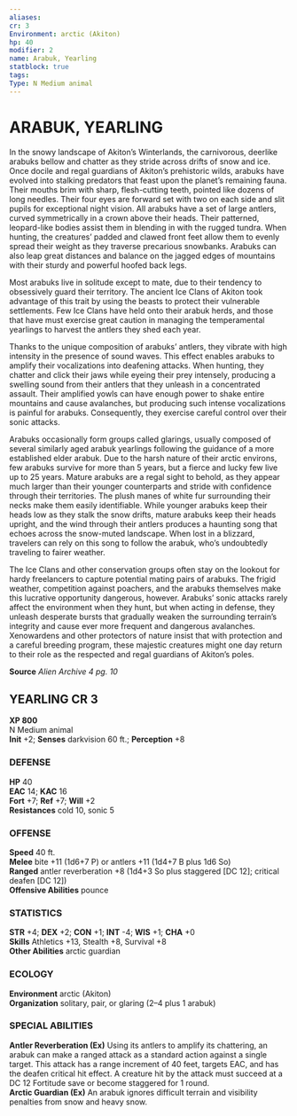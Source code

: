 ```yaml
---
aliases: 
cr: 3
Environment: arctic (Akiton)  
hp: 40
modifier: 2
name: Arabuk, Yearling
statblock: true
tags: 
Type: N Medium animal  
---
```

# ARABUK, YEARLING
In the snowy landscape of Akiton’s Winterlands, the carnivorous, deerlike arabuks bellow and chatter as they stride across drifts of snow and ice. Once docile and regal guardians of Akiton’s prehistoric wilds, arabuks have evolved into stalking predators that feast upon the planet’s remaining fauna. Their mouths brim with sharp, flesh-cutting teeth, pointed like dozens of long needles. Their four eyes are forward set with two on each side and slit pupils for exceptional night vision. All arabuks have a set of large antlers, curved symmetrically in a crown above their heads. Their patterned, leopard-like bodies assist them in blending in with the rugged tundra. When hunting, the creatures’ padded and clawed front feet allow them to evenly spread their weight as they traverse precarious snowbanks. Arabuks can also leap great distances and balance on the jagged edges of mountains with their sturdy and powerful hoofed back legs.

Most arabuks live in solitude except to mate, due to their tendency to obsessively guard their territory. The ancient Ice Clans of Akiton took advantage of this trait by using the beasts to protect their vulnerable settlements. Few Ice Clans have held onto their arabuk herds, and those that have must exercise great caution in managing the temperamental yearlings to harvest the antlers they shed each year.

Thanks to the unique composition of arabuks’ antlers, they vibrate with high intensity in the presence of sound waves. This effect enables arabuks to amplify their vocalizations into deafening attacks. When hunting, they chatter and click their jaws while eyeing their prey intensely, producing a swelling sound from their antlers that they unleash in a concentrated assault. Their amplified yowls can have enough power to shake entire mountains and cause avalanches, but producing such intense vocalizations is painful for arabuks. Consequently, they exercise careful control over their sonic attacks.

Arabuks occasionally form groups called glarings, usually composed of several similarly aged arabuk yearlings following the guidance of a more established elder arabuk. Due to the harsh nature of their arctic environs, few arabuks survive for more than 5 years, but a fierce and lucky few live up to 25 years. Mature arabuks are a regal sight to behold, as they appear much larger than their younger counterparts and stride with confidence through their territories. The plush manes of white fur surrounding their necks make them easily identifiable. While younger arabuks keep their heads low as they stalk the snow drifts, mature arabuks keep their heads upright, and the wind through their antlers produces a haunting song that echoes across the snow-muted landscape. When lost in a blizzard, travelers can rely on this song to follow the arabuk, who’s undoubtedly traveling to fairer weather.

The Ice Clans and other conservation groups often stay on the lookout for hardy freelancers to capture potential mating pairs of arabuks. The frigid weather, competition against poachers, and the arabuks themselves make this lucrative opportunity dangerous, however. Arabuks’ sonic attacks rarely affect the environment when they hunt, but when acting in defense, they unleash desperate bursts that gradually weaken the surrounding terrain’s integrity and cause ever more frequent and dangerous avalanches. Xenowardens and other protectors of nature insist that with protection and a careful breeding program, these majestic creatures might one day return to their role as the respected and regal guardians of Akiton’s poles.

**Source** _Alien Archive 4 pg. 10_

## YEARLING CR 3

**XP 800**  
N Medium animal  
**Init** +2; **Senses** darkvision 60 ft.; **Perception** +8  

### DEFENSE

**HP** 40  
**EAC** 14; **KAC** 16  
**Fort** +7; **Ref** +7; **Will** +2  
**Resistances** cold 10, sonic 5  

### OFFENSE

**Speed** 40 ft.  
**Melee** bite +11 (1d6+7 P) or antlers +11 (1d4+7 B plus 1d6 So)  
**Ranged** antler reverberation +8 (1d4+3 So plus staggered \[DC 12\]; critical deafen \[DC 12\])  
**Offensive Abilities** pounce

### STATISTICS

**STR** +4; **DEX** +2; **CON** +1; **INT** -4; **WIS** +1; **CHA** +0  
**Skills** Athletics +13, Stealth +8, Survival +8  
**Other Abilities** arctic guardian

### ECOLOGY

**Environment** arctic (Akiton)  
**Organization** solitary, pair, or glaring (2–4 plus 1 arabuk)

### SPECIAL ABILITIES

**Antler Reverberation (Ex)** Using its antlers to amplify its chattering, an arabuk can make a ranged attack as a standard action against a single target. This attack has a range increment of 40 feet, targets EAC, and has the deafen critical hit effect. A creature hit by the attack must succeed at a DC 12 Fortitude save or become staggered for 1 round.  
**Arctic Guardian (Ex)** An arabuk ignores difficult terrain and visibility penalties from snow and heavy snow.
